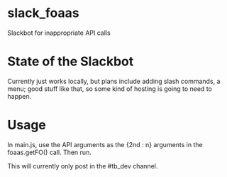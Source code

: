 # slack_foaas
Slackbot for inappropriate API calls

# State of the Slackbot
Currently just works locally, but plans include adding slash commands, a menu; good stuff like that, so some kind of hosting is going to need to happen.

# Usage
In main.js, use the API arguments as the {2nd : n} arguments in the foaas.getFO() call. Then run.

This will currently only post in the #tb_dev channel.